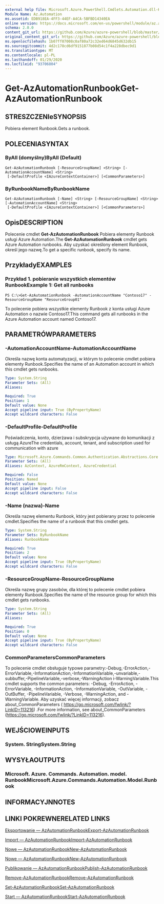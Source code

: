 ```yaml
---
external help file: Microsoft.Azure.PowerShell.Cmdlets.Automation.dll-Help.xml
Module Name: Az.Automation
ms.assetid: EDB918EA-4FF3-44EF-A4CA-5BFBD14340EA
online version: https://docs.microsoft.com/en-us/powershell/module/az.automation/get-azautomationrunbook
schema: 2.0.0
content_git_url: https://github.com/Azure/azure-powershell/blob/master/src/Automation/Automation/help/Get-AzAutomationRunbook.md
original_content_git_url: https://github.com/Azure/azure-powershell/blob/master/src/Automation/Automation/help/Get-AzAutomationRunbook.md
ms.openlocfilehash: 1b07ff07008c0af80a72c32ed64d6845d632db15
ms.sourcegitcommit: 4d2c178cd6df9151877b08d54c1f4a228dbec9d1
ms.translationtype: MT
ms.contentlocale: pl-PL
ms.lasthandoff: 01/29/2020
ms.locfileid: "93706804"
---
```

# <span data-ttu-id="a8ffe-101">Get-AzAutomationRunbook</span><span class="sxs-lookup"><span data-stu-id="a8ffe-101">Get-AzAutomationRunbook</span></span>

## <span data-ttu-id="a8ffe-102">STRESZCZENIe</span><span class="sxs-lookup"><span data-stu-id="a8ffe-102">SYNOPSIS</span></span>
<span data-ttu-id="a8ffe-103">Pobiera element Runbook.</span><span class="sxs-lookup"><span data-stu-id="a8ffe-103">Gets a runbook.</span></span>

## <span data-ttu-id="a8ffe-104">POLECENIA</span><span class="sxs-lookup"><span data-stu-id="a8ffe-104">SYNTAX</span></span>

### <span data-ttu-id="a8ffe-105">ByAll (domyślny)</span><span class="sxs-lookup"><span data-stu-id="a8ffe-105">ByAll (Default)</span></span>
```
Get-AzAutomationRunbook [-ResourceGroupName] <String> [-AutomationAccountName] <String>
 [-DefaultProfile <IAzureContextContainer>] [<CommonParameters>]
```

### <span data-ttu-id="a8ffe-106">ByRunbookName</span><span class="sxs-lookup"><span data-stu-id="a8ffe-106">ByRunbookName</span></span>
```
Get-AzAutomationRunbook [-Name] <String> [-ResourceGroupName] <String> [-AutomationAccountName] <String>
 [-DefaultProfile <IAzureContextContainer>] [<CommonParameters>]
```

## <span data-ttu-id="a8ffe-107">Opis</span><span class="sxs-lookup"><span data-stu-id="a8ffe-107">DESCRIPTION</span></span>
<span data-ttu-id="a8ffe-108">Polecenie cmdlet **Get-AzAutomationRunbook** Pobiera elementy Runbook usługi Azure Automation.</span><span class="sxs-lookup"><span data-stu-id="a8ffe-108">The **Get-AzAutomationRunbook** cmdlet gets Azure Automation runbooks.</span></span>
<span data-ttu-id="a8ffe-109">Aby uzyskać określony element Runbook, określ jego nazwę.</span><span class="sxs-lookup"><span data-stu-id="a8ffe-109">To get a specific runbook, specify its name.</span></span>

## <span data-ttu-id="a8ffe-110">Przykłady</span><span class="sxs-lookup"><span data-stu-id="a8ffe-110">EXAMPLES</span></span>

### <span data-ttu-id="a8ffe-111">Przykład 1. pobieranie wszystkich elementów Runbook</span><span class="sxs-lookup"><span data-stu-id="a8ffe-111">Example 1: Get all runbooks</span></span>
```
PS C:\>Get-AzAutomationRunbook -AutomationAccountName "Contoso17" -ResourceGroupName "ResourceGroup01"
```

<span data-ttu-id="a8ffe-112">To polecenie pobiera wszystkie elementy Runbook z konta usługi Azure Automation o nazwie Contoso17.</span><span class="sxs-lookup"><span data-stu-id="a8ffe-112">This command gets all runbooks in the Azure Automation account named Contoso17.</span></span>

## <span data-ttu-id="a8ffe-113">PARAMETRÓW</span><span class="sxs-lookup"><span data-stu-id="a8ffe-113">PARAMETERS</span></span>

### <span data-ttu-id="a8ffe-114">-AutomationAccountName</span><span class="sxs-lookup"><span data-stu-id="a8ffe-114">-AutomationAccountName</span></span>
<span data-ttu-id="a8ffe-115">Określa nazwę konta automatyzacji, w którym to polecenie cmdlet pobiera elementy Runbook.</span><span class="sxs-lookup"><span data-stu-id="a8ffe-115">Specifies the name of an Automation account in which this cmdlet gets runbooks.</span></span>

```yaml
Type: System.String
Parameter Sets: (All)
Aliases:

Required: True
Position: 1
Default value: None
Accept pipeline input: True (ByPropertyName)
Accept wildcard characters: False
```

### <span data-ttu-id="a8ffe-116">-DefaultProfile</span><span class="sxs-lookup"><span data-stu-id="a8ffe-116">-DefaultProfile</span></span>
<span data-ttu-id="a8ffe-117">Poświadczenia, konto, dzierżawa i subskrypcja używane do komunikacji z usługą Azure</span><span class="sxs-lookup"><span data-stu-id="a8ffe-117">The credentials, account, tenant, and subscription used for communication with azure</span></span>

```yaml
Type: Microsoft.Azure.Commands.Common.Authentication.Abstractions.Core.IAzureContextContainer
Parameter Sets: (All)
Aliases: AzContext, AzureRmContext, AzureCredential

Required: False
Position: Named
Default value: None
Accept pipeline input: False
Accept wildcard characters: False
```

### <span data-ttu-id="a8ffe-118">-Name (nazwa)</span><span class="sxs-lookup"><span data-stu-id="a8ffe-118">-Name</span></span>
<span data-ttu-id="a8ffe-119">Określa nazwę elementu Runbook, który jest pobierany przez to polecenie cmdlet.</span><span class="sxs-lookup"><span data-stu-id="a8ffe-119">Specifies the name of a runbook that this cmdlet gets.</span></span>

```yaml
Type: System.String
Parameter Sets: ByRunbookName
Aliases: RunbookName

Required: True
Position: 2
Default value: None
Accept pipeline input: True (ByPropertyName)
Accept wildcard characters: False
```

### <span data-ttu-id="a8ffe-120">-ResourceGroupName</span><span class="sxs-lookup"><span data-stu-id="a8ffe-120">-ResourceGroupName</span></span>
<span data-ttu-id="a8ffe-121">Określa nazwę grupy zasobów, dla której to polecenie cmdlet pobiera elementy Runbook.</span><span class="sxs-lookup"><span data-stu-id="a8ffe-121">Specifies the name of the resource group for which this cmdlet gets runbooks.</span></span>

```yaml
Type: System.String
Parameter Sets: (All)
Aliases:

Required: True
Position: 0
Default value: None
Accept pipeline input: True (ByPropertyName)
Accept wildcard characters: False
```

### <span data-ttu-id="a8ffe-122">CommonParameters</span><span class="sxs-lookup"><span data-stu-id="a8ffe-122">CommonParameters</span></span>
<span data-ttu-id="a8ffe-123">To polecenie cmdlet obsługuje typowe parametry:-Debug,-ErrorAction,-ErrorVariable,-InformationAction,-InformationVariable,-unvariable,-subbuffer,-PipelineVariable,-verbose,-WarningAction i-WarningVariable.</span><span class="sxs-lookup"><span data-stu-id="a8ffe-123">This cmdlet supports the common parameters: -Debug, -ErrorAction, -ErrorVariable, -InformationAction, -InformationVariable, -OutVariable, -OutBuffer, -PipelineVariable, -Verbose, -WarningAction, and -WarningVariable.</span></span> <span data-ttu-id="a8ffe-124">Aby uzyskać więcej informacji, zobacz about_CommonParameters ( https://go.microsoft.com/fwlink/?LinkID=113216) .</span><span class="sxs-lookup"><span data-stu-id="a8ffe-124">For more information, see about_CommonParameters (https://go.microsoft.com/fwlink/?LinkID=113216).</span></span>

## <span data-ttu-id="a8ffe-125">WEJŚCIOWE</span><span class="sxs-lookup"><span data-stu-id="a8ffe-125">INPUTS</span></span>

### <span data-ttu-id="a8ffe-126">System. String</span><span class="sxs-lookup"><span data-stu-id="a8ffe-126">System.String</span></span>

## <span data-ttu-id="a8ffe-127">WYSYŁA</span><span class="sxs-lookup"><span data-stu-id="a8ffe-127">OUTPUTS</span></span>

### <span data-ttu-id="a8ffe-128">Microsoft. Azure. Commands. Automation. model. Runbook</span><span class="sxs-lookup"><span data-stu-id="a8ffe-128">Microsoft.Azure.Commands.Automation.Model.Runbook</span></span>

## <span data-ttu-id="a8ffe-129">INFORMACYJN</span><span class="sxs-lookup"><span data-stu-id="a8ffe-129">NOTES</span></span>

## <span data-ttu-id="a8ffe-130">LINKI POKREWNE</span><span class="sxs-lookup"><span data-stu-id="a8ffe-130">RELATED LINKS</span></span>

[<span data-ttu-id="a8ffe-131">Eksportowanie — AzAutomationRunbook</span><span class="sxs-lookup"><span data-stu-id="a8ffe-131">Export-AzAutomationRunbook</span></span>](./Export-AzAutomationRunbook.md)

[<span data-ttu-id="a8ffe-132">Import — AzAutomationRunbook</span><span class="sxs-lookup"><span data-stu-id="a8ffe-132">Import-AzAutomationRunbook</span></span>](./Import-AzAutomationRunbook.md)

[<span data-ttu-id="a8ffe-133">Nowe — AzAutomationRunbook</span><span class="sxs-lookup"><span data-stu-id="a8ffe-133">New-AzAutomationRunbook</span></span>](./New-AzAutomationRunbook.md)

[<span data-ttu-id="a8ffe-134">Nowe — AzAutomationRunbook</span><span class="sxs-lookup"><span data-stu-id="a8ffe-134">New-AzAutomationRunbook</span></span>](./New-AzAutomationRunbook.md)

[<span data-ttu-id="a8ffe-135">Publikowanie — AzAutomationRunbook</span><span class="sxs-lookup"><span data-stu-id="a8ffe-135">Publish-AzAutomationRunbook</span></span>](./Publish-AzAutomationRunbook.md)

[<span data-ttu-id="a8ffe-136">Remove-AzAutomationRunbook</span><span class="sxs-lookup"><span data-stu-id="a8ffe-136">Remove-AzAutomationRunbook</span></span>](./Remove-AzAutomationRunbook.md)

[<span data-ttu-id="a8ffe-137">Set-AzAutomationRunbook</span><span class="sxs-lookup"><span data-stu-id="a8ffe-137">Set-AzAutomationRunbook</span></span>](./Set-AzAutomationRunbook.md)

[<span data-ttu-id="a8ffe-138">Start — AzAutomationRunbook</span><span class="sxs-lookup"><span data-stu-id="a8ffe-138">Start-AzAutomationRunbook</span></span>](./Start-AzAutomationRunbook.md)


